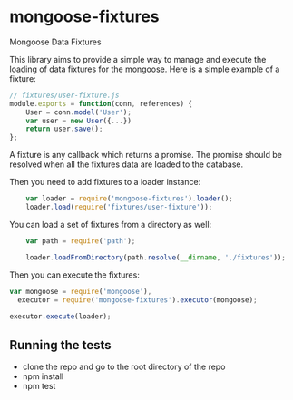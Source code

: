 mongoose-fixtures
===================
Mongoose Data Fixtures

This library aims to provide a simple way to manage and execute the loading of data fixtures for the [mongoose](https://github.com/Automattic/mongoose). Here is a simple example of a fixture:

```js
// fixtures/user-fixture.js
module.exports = function(conn, references) {
	User = conn.model('User');
	var user = new User({...})
	return user.save();
};
```

A fixture is any callback which returns a promise. The promise should be resolved when all the fixtures data are loaded to the database.

Then you need to add fixtures to a loader instance:
```js
	var loader = require('mongoose-fixtures').loader();
	loader.load(require('fixtures/user-fixture'));
```

You can load a set of fixtures from a directory as well:
```js
	var path = require('path');

	loader.loadFromDirectory(path.resolve(__dirname, './fixtures'));
```

Then you can execute the fixtures:
```js
var mongoose = require('mongoose'),
  executor = require('mongoose-fixtures').executor(mongoose);
  
executor.execute(loader);
```

## Running the tests
* clone the repo and go to the root directory of the repo
* npm install
* npm test
